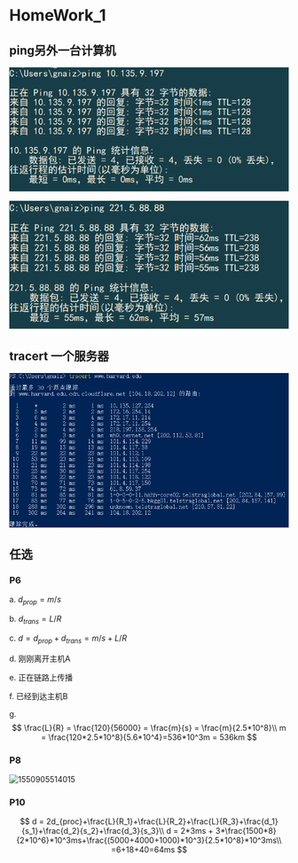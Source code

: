 # HomeWork_1 #

## ping另外一台计算机 ##

![ping](HomeWork_1.assets/ping.png)

![ping2](HomeWork_1.assets/ping2.png)

## tracert 一个服务器 ##

![tracert](HomeWork_1.assets/tracert.png)

## 任选 ##

### P6 ###

a. $d_{prop} = m/s$

b. $d_{trans} = L/R$

c. $d = d_{prop} + d_{trans} = m/s + L/R$

d. 刚刚离开主机A

e. 正在链路上传播

f. 已经到达主机B

g. 
$$
\frac{L}{R} = \frac{120}{56000} = \frac{m}{s} = \frac{m}{2.5*10^8}\\
m = \frac{120*2.5*10^8}{5.6*10^4}=536*10^3m = 536km
$$

### P8 ###

![1550905514015](HomeWork_1.assets/p8.png)

### P10 ###

$$
d = 2d_{proc}+\frac{L}{R_1}+\frac{L}{R_2}+\frac{L}{R_3}+\frac{d_1}{s_1}+\frac{d_2}{s_2}+\frac{d_3}{s_3}\\
d = 2*3ms + 3*\frac{1500*8}{2*10^6}*10^3ms+\frac{(5000+4000+1000)*10^3}{2.5*10^8}*10^3ms\\
=6+18+40=64ms
$$

